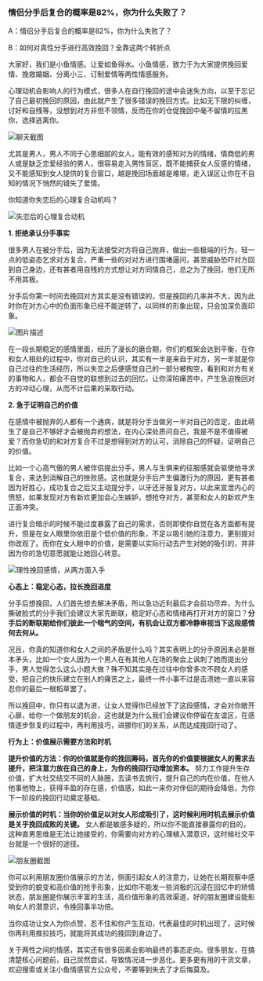 ### 情侣分手后复合的概率是82%，你为什么失败了？

A：情侣分手后复合的概率是82%，你为什么失败了？

B：如何对真性分手进行高效挽回？全靠这两个转折点

大家好，我们是小鱼情感。让爱如鱼得水。小鱼情感，致力于为大家提供挽回爱情、挽救婚姻、分离小三、订制爱情等两性情感服务。

心理动机会影响人的行为模式，很多人在自行挽回的途中会迷失方向，以至于忘记了自己最初挽回的原因，由此就产生了很多错误的挽回方式。比如无下限的纠缠，讨好和自残等，没想到对方非但不领情，反而在你的仓促挽回中毫不留情的拉黑你，选择逃离你。

![聊天截图](/im/images/articles/a6/a6_1/image1.jpeg "聊天截图")

尤其是男人，男人不同于心思细腻的女人，能有效的感知对方的情绪，情商低的男人或是缺乏恋爱经验的男人，很容易走入男性盲区，既不能捕获女人反感的情绪，又不能感知到女人提供的复合窗口，越是挽回场面越是难堪，走入误区让你在不自知的情况下悄然的错失了爱情。

你知道你失恋后的心理复合动机吗？

![失恋后的心理复合动机](/im/images/articles/a6/a6_1/image2.png "失恋后的心理复合动机")

**1. 拒绝承认分手事实**

很多男人在被分手后，因为无法接受对方将自己抛弃，做出一些极端的行为，轻一点的低姿态乞求对方复合，严重一些的对对方进行围堵逼问，甚至威胁恐吓对方回到自己身边，还有甚者用自残的方式想让对方同情自己，总之为了挽回，他们无所不用其极。

分手后你第一时间去挽回对方其实是没有错误的，但是挽回的几率并不大，因为此时你在对方心中的负面形象已经不能逆转了，以同样的形象出现，只会加深负面印象。

![图片描述](/im/images/articles/a6/a6_1/image3.png "图片描述")
 
在一段长期稳定的感情里面，经历了漫长的磨合期，你们的框架会达到平衡，在你和女人相处的过程中，你对自己的认识，其实有一半是来自于对方，另一半就是你自己过往的生活经历，所以失恋之后便感觉自己的一部分被掏空，看到和对方有关的事物和人，都会不自觉的联想到过去的回忆，让你深陷痛苦中，产生急迫挽回对方的冲动心理，从而不计后果的采取行动。

**2. 急于证明自己的价值**

在感情中被抛弃的人都有一个通病，就是将分手当做另一半对自己的否定，由此萌生了是自己不够好才会被抛弃的想法，在内心深处质问自己，我是不是不值得被爱？而你急切的和对方复合不过是想得到对方的认可，消除自己的怀疑，证明自己的价值。

比如一个心高气傲的男人被伴侣提出分手，男人与生俱来的征服感就会驱使他寻求复合，来达到消解自己的挫败感。这也就是分手后产生偏激行为的原因，更有甚者因为好胜心，成功复合之后又主动提分手，以牙还牙报复对方，以此来宣泄内心的愤怒，如果发现对方有新欢更加会心生嫉妒，想抢夺对方，甚至和女人的新欢产生正面冲突。

进行复合暗示的时候不能过度暴露了自己的需求，否则即使你自觉在各方面都有提升，但是在女人眼里你依旧是个低价值的形象，不足以吸引她的注意力，更别提对你改观了。而你在女人眼中的价值，是需要以实际行动去产生对她的吸引的，并非因为你的急切意愿就能让她回心转意。

![理性挽回感情，从两方面入手](/im/images/articles/a6/a6_1/image4.png "理性挽回情感，从两方面入手")

**心态上：稳定心态，拉长挽回进度**

分手后想挽回，人们首先想去解决矛盾，所以急功近利最后才会前功尽弃，为什么撕破脸式的分手我们会建议大家先断联，稳定好心态和情绪再打开对方的窗口？**分手后的断联期给你们彼此一个喘气的空间，有机会让双方都冷静审视当下这段感情何去何从。**

况且，你真的知道你和女人之间的矛盾是什么吗？其实表明上的分手原因未必是根本矛头，比如一个女人因为一个男人在有其他人在场的聚会上讽刺了她而提出分手，男人觉得怎么这么小题大做？殊不知其实是在过往中你曾多次不顾女人的感受，把自己的快乐建立在别人的痛苦之上，最终一件小事不过是击溃她一直以来容忍你的最后一根稻草罢了。

所以挽回中，你只有以退为进，让女人觉得你已经放下了这段感情，才会对你敞开心扉，给你一个做朋友的机会，这也就是为什么我们会建议你停留在友谊区，在感情逐步恢复的过程中，再利用技巧，进挪你们的关系，从而达成挽回行动了。

**行为上：价值展示需要方法和时机**

**提升价值的方法：你的价值就是你的挽回筹码，首先你的价值要根据女人的需求去提升，把注意力放在自己的身上，为你的挽回行动增加资本。** 努力工作提升生存价值，扩大社交结交不同的人脉圈，去读书去旅行，提升自己的内在价值，在他人他事他物上，获得丰盈的存在感，价值感，如此一来你对伴侣的期待会降低，为你下一阶段的挽回行动奠定基础。

**展示价值的时机：当你的价值足以对女人形成吸引了，这时候利用时机去展示价值是关乎挽回成败的关键。** 女人都是敏感多疑的，所以你不能直接暴露你的目的，这种直男思维是无法让她接受的，你需要向对方的心理植入潜意识，这时候社交平台就是一个很好的途径。

![朋友圈截图](/im/images/articles/a6/a6_1/image5.jpeg "朋友圈截图")

你可以利用朋友圈价值展示的方法，侧面引起女人的注意力，让她在长期观察中感受到你的蜕变和高价值的抢手形象，比如你不能发一些消极的沉浸在回忆中的矫情状态，朋友圈是你展示丰富的生活，高价值形象的高效渠道，好的朋友圈建设能影响女人的潜意识，令挽回事半功倍。

当你成功让女人为你点赞，忍不住和你产生互动，代表最佳的时机出现了，这时候你再利用推拉技巧，就能将其成功的挽回到身边了。

关于两性之间的情感，其实还有很多因素会影响最终的事态走向。很多朋友，在搞清楚核心问题前，自己贸然尝试，导致情况进一步恶化。更多更有用的干货文章，欢迎搜索或关注小鱼情感官方公众号，不要等到失去了才后悔莫及。
